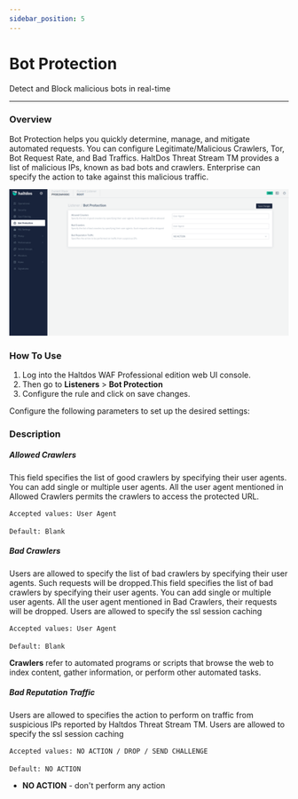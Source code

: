 ```yaml
---
sidebar_position: 5
---
```




# Bot Protection 


Detect and Block malicious bots in real-time

---

###  Overview

Bot Protection helps you quickly determine, manage, and mitigate automated requests. You can configure Legitimate/Malicious Crawlers, Tor, Bot Request Rate, and Bad Traffics. HaltDos Threat Stream TM provides a list of malicious IPs, known as bad bots and crawlers. Enterprise can specify the action to take against this malicious traffic.

![bot_protection](/img/pro-waf/docs/bot_protection.png)

### How To Use
1. Log into the Haltdos WAF Professional edition web UI console.
2. Then go to **Listeners** > **Bot Protection**
3. Configure the rule and click on save changes.

Configure the following parameters to set up the desired settings:

### Description

##### **Allowed Crawlers**
This field specifies the list of good crawlers by specifying their user agents. You can add single or multiple user agents. All the user agent mentioned in Allowed Crawlers permits the crawlers to access the protected URL. 

    Accepted values: User Agent

    Default: Blank  

##### **Bad Crawlers**
Users are allowed to specify the list of bad crawlers by specifying their user agents. Such requests will be dropped.This field specifies the list of bad crawlers by specifying their user agents. You can add single or multiple user agents. All the user agent mentioned in Bad Crawlers, their requests will be dropped. Users are allowed to specify the ssl session caching

    Accepted values: User Agent  
    
    Default: Blank  

 **Crawlers** refer to automated programs or scripts that browse the web to index content, gather information, or perform other automated tasks. 

##### **Bad Reputation Traffic**

Users are allowed to specifies the action to perform on traffic from suspicious IPs reported by Haltdos Threat Stream TM. Users are allowed to specify the ssl session caching

    Accepted values: NO ACTION / DROP / SEND CHALLENGE

    Default: NO ACTION  

- **NO ACTION** - don't perform any action  